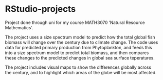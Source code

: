 # RStudio-projects
Project done through uni for my course MATH3070 'Natural Resource Mathematics'.

The project uses a size spectrum model to predict how the total global fish biomass will change over the century due to climate change. 
The code uses data for predicted primary production from Phytoplankton, and feeds this into a size spectrum model to predict total biomass, and then compares these changes to the predicted changes in global sea surface teperatures.

The project includes visual maps to show the differences globally across the century, and to highlight which areas of the globe will be most affected.
